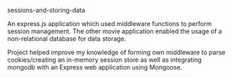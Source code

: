 sessions-and-storing-data

An express.js application which used middleware functions to perform session management. The other movie application enabled the usage of a non-relational database for data storage. 

Project helped improve my knowledge of forming own middleware to parse cookies/creating an in-memory session store as well as integrating mongodb with an Express web application using Mongoose.
